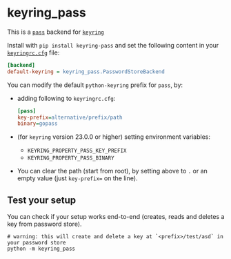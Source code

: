 # keyring_pass

This is a [`pass`](https://www.passwordstore.org/) backend for [`keyring`](https://pypi.org/project/keyring/)

Install with `pip install keyring-pass` and set the following content in
your [`keyringrc.cfg`](https://pypi.org/project/keyring/#config-file-path) file:

```ini
[backend]
default-keyring = keyring_pass.PasswordStoreBackend
```

You can modify the default `python-keyring` prefix for `pass`, by:

- adding following to `keyringrc.cfg`:

    ```ini
    [pass]
    key-prefix=alternative/prefix/path
    binary=gopass
    ```

- (for `keyring` version 23.0.0 or higher) setting environment variables:
    - `KEYRING_PROPERTY_PASS_KEY_PREFIX`
    - `KEYRING_PROPERTY_PASS_BINARY`

- You can clear the path (start from root), by setting above to `.` or an empty value (just `key-prefix=` on the line).

## Test your setup

You can check if your setup works end-to-end (creates, reads and deletes a key from password store).

```shell
# warning: this will create and delete a key at `<prefix>/test/asd` in your password store
python -m keyring_pass
```
